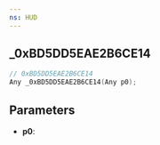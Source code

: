 ```yaml
---
ns: HUD
---
```

## _0xBD5DD5EAE2B6CE14

```c
// 0xBD5DD5EAE2B6CE14
Any _0xBD5DD5EAE2B6CE14(Any p0);
```

## Parameters
* **p0**:
